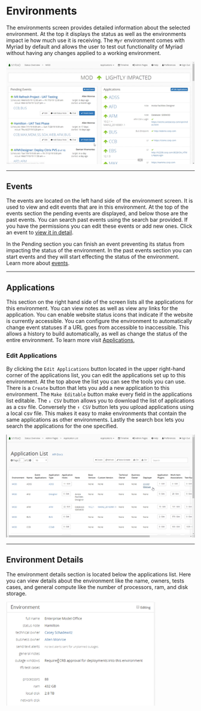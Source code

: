 # Environments
The environments screen provides detailed information about the selected environment. At the top it displays the status as well as the environments impact ie how much use it is receiving. The `Myr` environment comes with Myriad by default and allows the user to test out functionality of Myriad without having any changes applied to a working environment.

<img src="Media/Environments.png">

---
## Events
The events are located on the left hand side of the environment screen. It is used to view and edit events that are in this environment. At the top of the events section the pending events are displayed, and below those are the past events. You can search past events using the search bar provided. If you have the permissions you can edit these events or add new ones. Click an event to [view it in detail](Events.md).

In the Pending section you can finish an event preventing its status from impacting the status of the environment. In the past events section you can start events and they will start effecting the status of the environment. Learn more about [events](Events.md).

---
## Applications
This section on the right hand side of the screen lists all the applications for this environment. You can view notes as well as view any links for the application. You can enable website status icons that indicate if the website is currently accessible. You can configure the environment to automatically change event statuses if a URL goes from accessible to inaccessible. This allows a history to build automatically, as well as change the status of the entire environment. To learn more visit [Applications](Applications.md),

### Edit Applications
By clicking the `Edit Applications` button located in the upper right-hand corner of the applications list, you can edit the applications set up to this environment. At the top above the list you can see the tools you can use. There is a `Create` button that lets you add a new application to this environment. The `Make Editable` button make every field in the applications list editable. The `↓ CSV` button allows you to download the list of applications as a csv file. Conversely the `↑ CSV` button lets you upload applications using a local csv file. This makes it easy to make environments that contain the same applications as other environments. Lastly the search box lets you search the applications for the one specified.  

<img src="Media/Environments-Edit-Applications.png">


---
## Environment Details
The environment details section is located below the applications list. Here you can view details about the environment like the name, owners, tests cases, and general compute like the number of processors, ram, and disk storage.

<img src="Media/Environments-Details.png" width="400">
